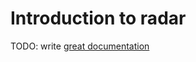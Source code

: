 # Introduction to radar

TODO: write [great documentation](http://jacobian.org/writing/what-to-write/)
